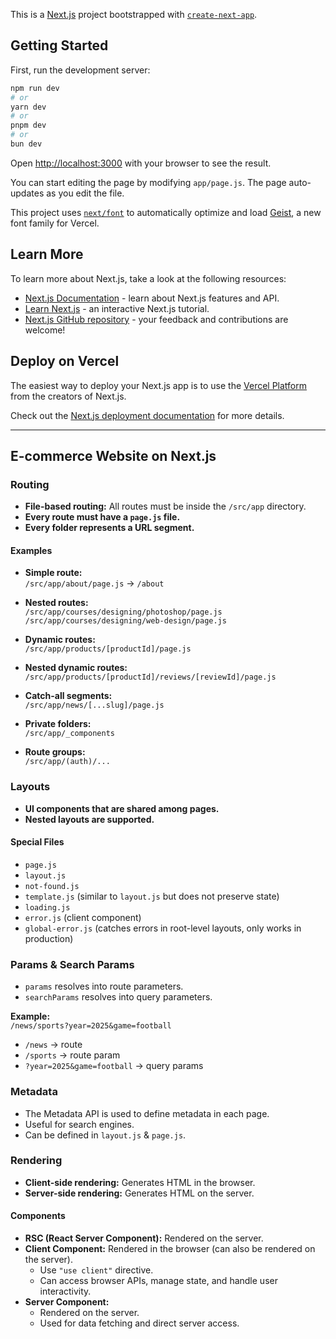 This is a [Next.js](https://nextjs.org) project bootstrapped with [`create-next-app`](https://github.com/vercel/next.js/tree/canary/packages/create-next-app).

## Getting Started

First, run the development server:

```bash
npm run dev
# or
yarn dev
# or
pnpm dev
# or
bun dev
```

Open [http://localhost:3000](http://localhost:3000) with your browser to see the result.

You can start editing the page by modifying `app/page.js`. The page auto-updates as you edit the file.

This project uses [`next/font`](https://nextjs.org/docs/app/building-your-application/optimizing/fonts) to automatically optimize and load [Geist](https://vercel.com/font), a new font family for Vercel.

## Learn More

To learn more about Next.js, take a look at the following resources:

- [Next.js Documentation](https://nextjs.org/docs) - learn about Next.js features and API.
- [Learn Next.js](https://nextjs.org/learn) - an interactive Next.js tutorial.
- [Next.js GitHub repository](https://github.com/vercel/next.js) - your feedback and contributions are welcome!

## Deploy on Vercel

The easiest way to deploy your Next.js app is to use the [Vercel Platform](https://vercel.com/new?utm_medium=default-template&filter=next.js&utm_source=create-next-app&utm_campaign=create-next-app-readme) from the creators of Next.js.

Check out the [Next.js deployment documentation](https://nextjs.org/docs/app/building-your-application/deploying) for more details.

---

## E-commerce Website on Next.js

### Routing

- **File-based routing:** All routes must be inside the `/src/app` directory.
- **Every route must have a `page.js` file.**
- **Every folder represents a URL segment.**

#### Examples

- **Simple route:**  
    `/src/app/about/page.js` → `/about`

- **Nested routes:**  
    `/src/app/courses/designing/photoshop/page.js`  
    `/src/app/courses/designing/web-design/page.js`

- **Dynamic routes:**  
    `/src/app/products/[productId]/page.js`

- **Nested dynamic routes:**  
    `/src/app/products/[productId]/reviews/[reviewId]/page.js`

- **Catch-all segments:**  
    `/src/app/news/[...slug]/page.js`

- **Private folders:**  
    `/src/app/_components`

- **Route groups:**  
    `/src/app/(auth)/...`

### Layouts

- **UI components that are shared among pages.**
- **Nested layouts are supported.**

#### Special Files

- `page.js`
- `layout.js`
- `not-found.js`
- `template.js` (similar to `layout.js` but does not preserve state)
- `loading.js`
- `error.js` (client component)
- `global-error.js` (catches errors in root-level layouts, only works in production)

### Params & Search Params

- `params` resolves into route parameters.
- `searchParams` resolves into query parameters.

**Example:**  
`/news/sports?year=2025&game=football`  
- `/news` → route  
- `/sports` → route param  
- `?year=2025&game=football` → query params

### Metadata

- The Metadata API is used to define metadata in each page.
- Useful for search engines.
- Can be defined in `layout.js` & `page.js`.

### Rendering

- **Client-side rendering:** Generates HTML in the browser.
- **Server-side rendering:** Generates HTML on the server.

#### Components

- **RSC (React Server Component):** Rendered on the server.
- **Client Component:** Rendered in the browser (can also be rendered on the server).  
    - Use `"use client"` directive.
    - Can access browser APIs, manage state, and handle user interactivity.
- **Server Component:**  
    - Rendered on the server.
    - Used for data fetching and direct server access.